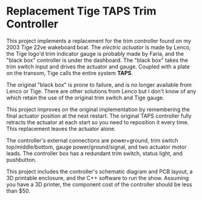 # Replacement Tige TAPS Trim Controller

This project implements a replacement for the trim controller found on my 2003 Tige 22ve wakeboard boat.
The *electric actuator* is made by Lenco, the Tige logo'd trim indicator gauge is probably made by Faria, and the
"black box" controller is under the dashboard.  The "black box" takes the trim switch input and drives the actuator
and gauge.  Coupled with a plate on the transom, Tige calls the entire system **TAPS**.

The original "black box" is prone to failure, and is no longer available from Lenco or Tige.  There are
other solutions from Lenco but I don't know of any which retain the use of the original trim switch and Tige
gauge.

This project improves on the original implementation by remembering the final actuator position at the next
restart.  The original TAPS controller fully retracts the actuator at each start so you need to
reposition it every time.  This replacement leaves the actuator alone.

The controller's external connections are power+ground, trim switch top/middle/bottom,
gauge power/ground/signal, and two actuator motor leads.  The controller box has a redundant trim switch,
status light, and pushbutton.

This project includes the controller's schematic diagram and PCB layout, a 3D printable enclosure, and the C++
software to run the show.  Assuming you have a 3D printer, the component cost of the controller should be less
than $50.

